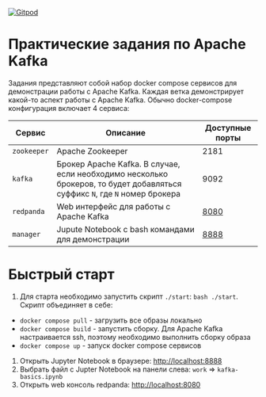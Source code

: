 [![Gitpod](https://img.shields.io/badge/Open%20in%20Gitpod-908a85?logo=gitpod)](https://gitpod.io/#https://github.com/neshkeev/kafka-exercises)

# Практические задания по Apache Kafka

Задания представляют собой набор docker compose сервисов для демонстрации работы с Apache Kafka. Каждая ветка демонстрирует какой-то аспект работы с Apache Kafka. Обычно docker-compose конфигурация включает 4 сервиса:

| Сервис | Описание | Доступные порты |
|--------|----------|------------------|
| `zookeeper` | Apache Zookeeper | 2181 |
| `kafka` | Брокер Apache Kafka. В случае, если необходимо несколько брокеров, то будет добавляться суффикс `N`, где `N` номер брокера | 9092 |
| `redpanda` | Web интерфейс для работы с Apache Kafka | [8080](http://localhost:8080) |
| `manager` | Jupute Notebook с bash командами для демонстрации | [8888](http://localhost:8888) |

# Быстрый старт

1. Для старта необходимо запустить скрипт `./start`: `bash ./start`. Скрипт объединяет в себе:
  - `docker compose pull` - загрузить все образы локально
  - `docker compose build` - запустить сборку. Для Apache Kafka настраивается ssh, поэтому необходимо выполнить сборку образа
  - `docker compose up` - запуск docker compose сервисов
1. Открыть Jupyter Notebook в браузере: [http://localhost:8888](http://localhost:8888)
1. Выбрать файл с Jupter Notebook на панели слева: `work` => `kafka-basics.ipynb`
1. Открыть web консоль redpanda: [http://localhost:8080](http://localhost:8080)
